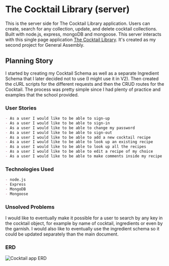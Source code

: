 # The Cocktail Library (server)

This is the server side for The Cocktail Library application. Users can create, search for any
collection, update, and delete cocktail collections. Built with node.js, express, mongoDB and mongoose.
This server interacts with this single page application [The Cocktail Library]( https://tslilpress.github.io/cocktail-library-client/). It's created as my second project for General Assembly.

## Planning Story
I started by creating my Cocktail Schema as well as a separate Ingredient Schema that I later
decided not to use (I might use it in V2). Then created the cURL scripts for the different requests
and then the CRUD routes for the Cocktail.
The process was pretty simple since I had plenty of practice and examples that the school provided.

### User Stories
```md
- As a user I would like to be able to sign-up
- As a user I would like to be able to sign-in
- As a user I would like to be able to change my password
- As a user I would like to be able to sign-out
- As a user I would like to be able to add a new cocktail recipe
- As a user I would like to be able to look up an existing recipe
- As a user I would like to be able to look up all the recipes
- As a user I would like to be able to edit a recipe of my choice
- As a user I would like to be able to make comments inside my recipe
```

### Technologies Used
```md
- node.js
- Express
- MongoDB
- Mongoose
```

### Unsolved Problems
I would like to eventually make it possible for a user to search by any key in the cocktail
object, for example by name of cocktail, ingredients or even by the garnish.
I would also like to eventually use the ingredient schema so it could be updated separately
than the main document.

### ERD 
![Cocktail app ERD](https://user-images.githubusercontent.com/68870466/94321729-74372080-ff5e-11ea-8dc9-eda549a33524.jpg)
